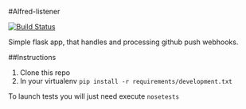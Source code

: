 #Alfred-listener

[![Build Status](https://secure.travis-ci.org/alfredhq/alfred-listener.png?branch=develop)](http://travis-ci.org/alfredhq/alfred-listener)

Simple flask app, that handles and processing github push webhooks.

##Instructions

1. Clone this repo
2. In your virtualenv `pip install -r requirements/development.txt`

To launch tests you will just need execute `nosetests`
